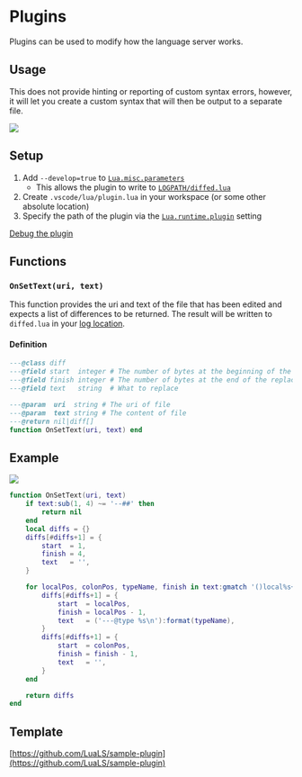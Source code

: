 # Plugins
Plugins can be used to modify how the language server works.

## Usage
This does not provide hinting or reporting of custom syntax errors, however, it will let you create a custom syntax that will then be output to a separate file.

![](https://github.com/LuaLS/vscode-lua/raw/master/images/plugin-diff.gif?raw=true)

## Setup
1. Add `--develop=true` to [`Lua.misc.parameters`](https://github.com/LuaLS/lua-language-server/wiki/Settings#miscparameters)
   - This allows the plugin to write to [`LOGPATH/diffed.lua`](https://github.com/LuaLS/lua-language-server/wiki/FAQ#where-can-i-find-the-log-file)
2. Create `.vscode/lua/plugin.lua` in your workspace (or some other absolute location)
3. Specify the path of the plugin via the [`Lua.runtime.plugin`](https://github.com/LuaLS/lua-language-server/wiki/Settings#plugin) setting

[Debug the plugin](https://github.com/LuaLS/lua-language-server/wiki/Developing#debugging)

## Functions


### `OnSetText(uri, text)`
This function provides the uri and text of the file that has been edited and expects a list of differences to be returned. The result will be written to `diffed.lua` in your [log location](https://github.com/LuaLS/lua-language-server/wiki/FAQ#where-can-i-find-the-log-file).

#### Definition
```lua
---@class diff
---@field start  integer # The number of bytes at the beginning of the replacement
---@field finish integer # The number of bytes at the end of the replacement
---@field text   string  # What to replace

---@param  uri  string # The uri of file
---@param  text string # The content of file
---@return nil|diff[]
function OnSetText(uri, text) end
```

## Example
![](https://github.com/LuaLS/vscode-lua/raw/master/images/plugin-diff.gif?raw=true)

```lua
function OnSetText(uri, text)
    if text:sub(1, 4) ~= '--##' then
        return nil
    end
    local diffs = {}
    diffs[#diffs+1] = {
        start  = 1,
        finish = 4,
        text   = '',
    }

    for localPos, colonPos, typeName, finish in text:gmatch '()local%s+[%w_]+()%s*%:%s*([%w_]+)()' do
        diffs[#diffs+1] = {
            start  = localPos,
            finish = localPos - 1,
            text   = ('---@type %s\n'):format(typeName),
        }
        diffs[#diffs+1] = {
            start  = colonPos,
            finish = finish - 1,
            text   = '',
        }
    end

    return diffs
end
```
## Template
[https://github.com/LuaLS/sample-plugin](https://github.com/LuaLS/sample-plugin)
